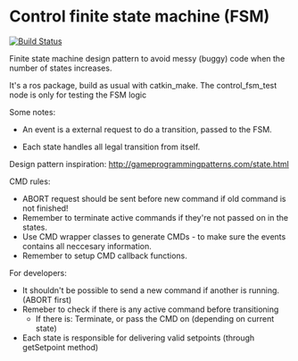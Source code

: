 # Control finite state machine (FSM)

[![Build Status](http://build.ascendntnu.no/buildStatus/icon?job=control_fsm)](http://build.ascendntnu.no/job/control_fsm/)

Finite state machine design pattern to avoid messy (buggy) code when the number of states increases. 

It's a ros package, build as usual with catkin_make.
The control_fsm_test node is only for testing the FSM logic

Some notes:

- An event is a external request to do a transition, passed to the FSM.

- Each state handles all legal transition from itself. 

Design pattern inspiration:
http://gameprogrammingpatterns.com/state.html

CMD rules:
- ABORT request should be sent before new command if old command is not finished!
- Remember to terminate active commands if they're not passed on in the states.
- Use CMD wrapper classes to generate CMDs - to make sure the events contains all neccesary information.
- Remember to setup CMD callback functions. 

For developers:
- It shouldn't be possible to send a new command if another is running. (ABORT first)
- Remeber to check if there is any active command before transitioning
	- If there is: Terminate, or pass the CMD on (depending on current state)
- Each state is responsible for delivering valid setpoints (through getSetpoint method)




